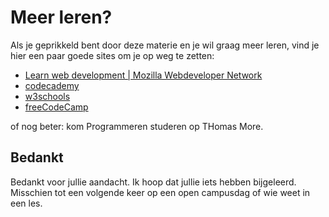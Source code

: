 # Meer leren?

Als je geprikkeld bent door deze materie en je wil graag meer leren, vind je hier een paar goede sites om je op weg te zetten:

- [Learn web development | Mozilla Webdeveloper Network](https://developer.mozilla.org/en-US/docs/Learn)
- [codecademy](https://www.codecademy.com/)
- [w3schools](https://www.w3schools.com/)
- [freeCodeCamp](https://www.freecodecamp.org/)

of nog beter: kom Programmeren studeren op THomas More.

## Bedankt

Bedankt voor jullie aandacht. Ik hoop dat jullie iets hebben bijgeleerd. Misschien tot een volgende keer op een open campusdag of wie weet in een les.